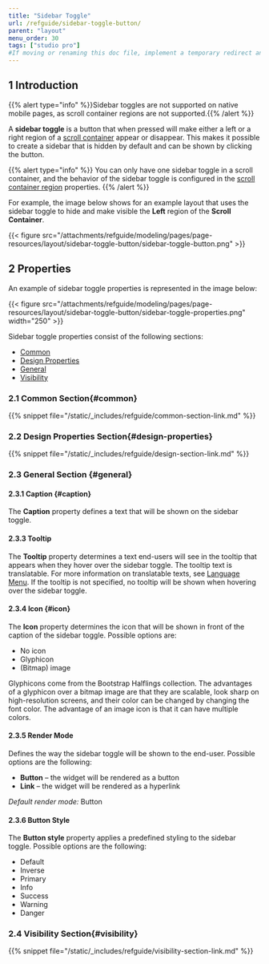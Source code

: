 ```yaml
---
title: "Sidebar Toggle"
url: /refguide/sidebar-toggle-button/
parent: "layout"
menu_order: 30
tags: ["studio pro"]
#If moving or renaming this doc file, implement a temporary redirect and let the respective team know they should update the URL in the product. See Mapping to Products for more details.
---
```


## 1 Introduction

{{% alert type="info" %}}Sidebar toggles are not supported on native mobile pages, as scroll container regions are not supported.{{% /alert %}}

A **sidebar toggle** is a button that when pressed will make either a left or a right region of a [scroll container](/refguide/scroll-container/) appear or disappear. This makes it possible to create a sidebar that is hidden by default and can be shown by clicking the button.

{{% alert type="info" %}}
You can only have one sidebar toggle in a scroll container, and the behavior of the sidebar toggle is configured in the [scroll container region](/refguide/scroll-container/#region) properties.
{{% /alert %}}

For example, the image below shows for an example layout that uses the sidebar toggle to hide and make visible the **Left** region of the **Scroll Container**. 

{{< figure src="/attachments/refguide/modeling/pages/page-resources/layout/sidebar-toggle-button/sidebar-toggle-button.png" >}}

## 2 Properties

An example of sidebar toggle properties is represented in the image below:

{{< figure src="/attachments/refguide/modeling/pages/page-resources/layout/sidebar-toggle-button/sidebar-toggle-properties.png"   width="250"  >}}

Sidebar toggle properties consist of the following sections:

* [Common](#common)
* [Design Properties](#design-properties)
* [General](#general)
* [Visibility](#visibility)

### 2.1 Common Section{#common}

{{% snippet file="/static/_includes/refguide/common-section-link.md" %}}

### 2.2 Design Properties Section{#design-properties}

{{% snippet file="/static/_includes/refguide/design-section-link.md" %}}

### 2.3 General Section {#general}

#### 2.3.1 Caption {#caption}

The **Caption** property defines a text that will be shown on the sidebar toggle.

#### 2.3.3 Tooltip

The **Tooltip** property determines a text end-users will see in the tooltip that appears when they hover over the sidebar toggle. The tooltip text is translatable. For more information on translatable texts, see [Language Menu](/refguide/translatable-texts/). If the tooltip is not specified, no tooltip will be shown when hovering over the sidebar toggle.

#### 2.3.4 Icon {#icon}

The **Icon** property determines the icon that will be shown in front of the caption of the sidebar toggle. Possible options are: 

* No icon
* Glyphicon 
* (Bitmap) image

Glyphicons come from the Bootstrap Halflings collection. The advantages of a glyphicon over a bitmap image are that they are scalable, look sharp on high-resolution screens, and their color can be changed by changing the font color. The advantage of an image icon is that it can have multiple colors.

#### 2.3.5 Render Mode

Defines the way the sidebar toggle will be shown to the end-user. Possible options are the following:

* **Button** – the widget will be rendered as a button
* **Link** – the widget will be rendered as a hyperlink

*Default render mode:* Button

#### 2.3.6 Button Style

The **Button style** property applies a predefined styling to the sidebar toggle. Possible options are the following:

* Default
* Inverse
* Primary
* Info
* Success
* Warning
* Danger

### 2.4 Visibility Section{#visibility}

{{% snippet file="/static/_includes/refguide/visibility-section-link.md" %}}
